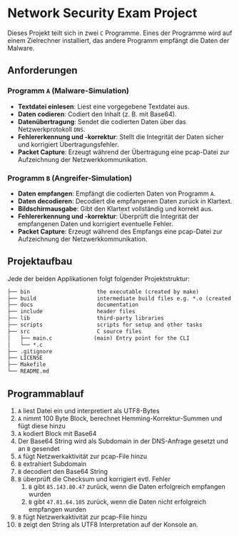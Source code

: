 # Network Security Exam Project
Dieses Projekt teilt sich in zwei `C` Programme. Eines der Programme wird auf einem Zielrechner installiert, das andere Programm empfängt die Daten der Malware.

## Anforderungen

### Programm `A` (Malware-Simulation)
- **Textdatei einlesen**: Liest eine vorgegebene Textdatei aus.
- **Daten codieren**: Codiert den Inhalt (z. B. mit Base64).
- **Datenübertragung**: Sendet die codierten Daten über das Netzwerkprotokoll `DNS`.
- **Fehlererkennung und -korrektur**: Stellt die Integrität der Daten sicher und korrigiert Übertragungsfehler.
- **Packet Capture**: Erzeugt während der Übertragung eine pcap-Datei zur Aufzeichnung der Netzwerkkommunikation.

### Programm `B` (Angreifer-Simulation)
- **Daten empfangen**: Empfängt die codierten Daten von Programm `A`.
- **Daten decodieren**: Decodiert die empfangenen Daten zurück in Klartext.
- **Bildschirmausgabe**: Gibt den Klartext vollständig und korrekt aus.
- **Fehlererkennung und -korrektur**: Überprüft die Integrität der empfangenen Daten und korrigiert eventuelle Fehler.
- **Packet Capture**: Erzeugt während des Empfangs eine pcap-Datei zur Aufzeichnung der Netzwerkkommunikation.

## Projektaufbau
Jede der beiden Applikationen folgt folgender Projektstruktur:
```txt
├── bin                     the executable (created by make)
├── build                   intermediate build files e.g. *.o (created by make)
├── docs                    documentation
├── include                 header files
├── lib                     third-party libraries
├── scripts                 scripts for setup and other tasks
├── src                     C source files
│   ├── main.c             (main) Entry point for the CLI
│   └── *.c
├── .gitignore
├── LICENSE
├── Makefile
└── README.md
```

## Programmablauf
1. `A` liest Datei ein und interpretiert als UTF8-Bytes
2. `A` nimmt 100 Byte Block, berechnet Hemming-Korrektur-Summen und fügt diese hinzu
3. `A` kodiert Block mit Base64
4. Der Base64 String wird als Subdomain in der DNS-Anfrage gesetzt und an `B` gesendet
5. `A` fügt Netzwerkaktivität zur pcap-File hinzu
6. `B` extrahiert Subdomain
7. `B` decodiert den Base64 String
8. `B` überprüft die Checksum und korrigiert evtl. Fehler 
   1. `B` gibt `85.143.80.47` zurück, wenn die Daten erfolgreich empfangen wurden
   2. `B` gibt `47.81.64.105` zurück, wenn die Daten nicht erfolgreich empfangen wurden
9. `B` fügt Netzwerkaktivität zur pcap-File hinzu
10. `B` zeigt den String als UTF8 Interpretation auf der Konsole an.